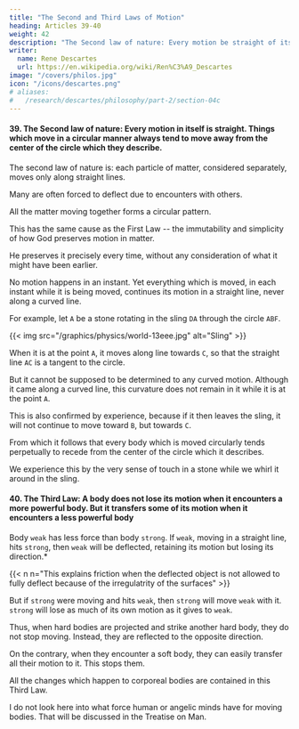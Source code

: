 ```yaml
---
title: "The Second and Third Laws of Motion"
heading: Articles 39-40
weight: 42
description: "The Second law of nature: Every motion be straight of itself, and that ideas which move in a circular manner should always tend to recede from the center of the circle which they describe"
writer:
  name: Rene Descartes
  url: https://en.wikipedia.org/wiki/Ren%C3%A9_Descartes
image: "/covers/philos.jpg"
icon: "/icons/descartes.png"
# aliases:
#   /research/descartes/philosophy/part-2/section-04c
---
```



#### 39. The Second law of nature: Every motion in itself is straight. Things which move in a circular manner  always tend to move away from the center of the circle which they describe.


The second law of nature is: each particle of matter, considered separately, moves only along straight lines.

Many are often forced to deflect due to encounters with others.

All the matter moving together forms a circular pattern. 

This has the same cause as the First Law -- the immutability and simplicity of how God preserves motion in matter.

He preserves it precisely every time, without any consideration of what it might have been earlier.

No motion happens in an instant. Yet everything which is moved, in each instant while it is being moved, continues its motion in a straight line, never along a curved line. 

<!-- For example, the stone A, rotated in the sling EA through the circle ABF, at the instant when it is at point A, is indeed determined to move towards some part, namely according to the straight line towards C, so that the straight line AC is the tangent of the circle. However, it cannot be imagined to be determined towards any curved motion: for although it previously came from L to A through a curved line, nothing of that curvature can be understood to remain in it while it is at point A. And this is also confirmed by experience, because if it then exits the sling, it does not continue to move towards B, but towards C. From this it follows that any body which moves in a circular manner perpetually tends to move away from the center of the circle it describes. As we experience with our very senses in the case of a stone, while we whirl it around in a sling. And because this consideration will often be used in what follows, it will be diligently noted and more fully explained below." -->


For example, let `A` be a stone rotating in the sling `DA` through the circle `ABF`.

{{< img src="/graphics/physics/world-13eee.jpg" alt="Sling" >}}

 When it is at the point `A`, it moves along line towards `C`, so that the straight line `AC` is a tangent to the circle. 

<!-- before from L to A -->
But it cannot be supposed to be determined to any curved motion. Although it came along a curved line, this curvature does not remain in it while it is at the point `A`. 

This is also confirmed by experience, because if it then leaves the sling, it will not continue to move toward `B`, but towards `C`. 

From which it follows that every body which is moved circularly tends perpetually to recede from the center of the circle which it describes. 

We experience this by the very sense of touch in a stone while we whirl it around in the sling. 



<!-- #### 40. The third law: when one body meets another stronger, it loses nothing of its motion; in encountering a less strong man, he loses as much as he transfers into it.

The third law of nature is this: When a body in motion encounters another, if it has less force to proceed in a straight line than the other has to resist it, then it is deflected in another direction and, while retaining its motion, loses only the determination of its motion. 

But if it has greater force, then it moves the other body with it and loses as much of its own motion as it imparts to it. 

Thus we experience that any hard bodies projected, when they strike another hard body, do not cease from motion but are reflected toward the opposite side; on the contrary, when they encounter a soft body, because they easily transmit all their motion to it, they are immediately reduced to rest. 

All the particular causes of changes that happen to bodies are contained in this third law, at least those that are bodily.

The power that minds, whether human or angelic, have in moving bodies is discussed in my Treatise on Man.
 -->


#### 40. The Third Law: A body does not lose its motion when it encounters a more powerful body. But it transfers some of its motion when it encounters a less powerful body

Body `weak` has less force than body `strong`. If `weak`, moving in a straight line, hits `strong`, then `weak` will be deflected, retaining its motion but losing its direction.*

{{< n n="This explains friction when the deflected object is not allowed to fully deflect because of the irregulatrity of the surfaces" >}}

 <!-- determination of its motion;  -->

But if `strong` were moving and hits `weak`, then `strong` will move `weak` with it. `strong` will lose as much of its own motion as it gives to `weak`. 

Thus, when hard bodies are projected and strike another hard body, they do not stop moving. Instead, they are reflected to the opposite direction.

On the contrary, when they encounter a soft body, they can easily transfer all their motion to it. This stops them. 

All the changes which happen to corporeal bodies are contained in this Third Law.

I do not look here into what force human or angelic minds have for moving bodies. That will be discussed in the Treatise on Man.

